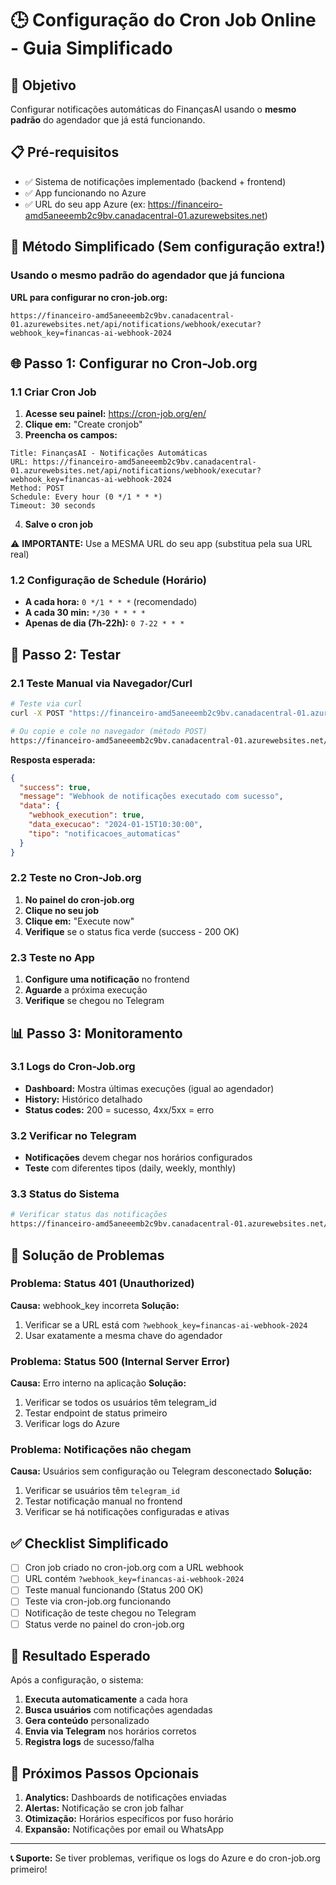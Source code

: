 # 🕒 Configuração do Cron Job Online - Guia Simplificado

## 🎯 Objetivo
Configurar notificações automáticas do FinançasAI usando o **mesmo padrão** do agendador que já está funcionando.

## 📋 Pré-requisitos
- ✅ Sistema de notificações implementado (backend + frontend)
- ✅ App funcionando no Azure
- ✅ URL do seu app Azure (ex: https://financeiro-amd5aneeemb2c9bv.canadacentral-01.azurewebsites.net)

## 🚀 Método Simplificado (Sem configuração extra!)

### Usando o mesmo padrão do agendador que já funciona

**URL para configurar no cron-job.org:**
```
https://financeiro-amd5aneeemb2c9bv.canadacentral-01.azurewebsites.net/api/notifications/webhook/executar?webhook_key=financas-ai-webhook-2024
```

## 🌐 Passo 1: Configurar no Cron-Job.org

### 1.1 Criar Cron Job
1. **Acesse seu painel:** https://cron-job.org/en/
2. **Clique em:** "Create cronjob"
3. **Preencha os campos:**

```
Title: FinançasAI - Notificações Automáticas
URL: https://financeiro-amd5aneeemb2c9bv.canadacentral-01.azurewebsites.net/api/notifications/webhook/executar?webhook_key=financas-ai-webhook-2024
Method: POST
Schedule: Every hour (0 */1 * * *)
Timeout: 30 seconds
```

4. **Salve o cron job**

⚠️ **IMPORTANTE:** Use a MESMA URL do seu app (substitua pela sua URL real)

### 1.2 Configuração de Schedule (Horário)
- **A cada hora:** `0 */1 * * *` (recomendado)
- **A cada 30 min:** `*/30 * * * *`
- **Apenas de dia (7h-22h):** `0 7-22 * * *`

## 🧪 Passo 2: Testar

### 2.1 Teste Manual via Navegador/Curl
```bash
# Teste via curl
curl -X POST "https://financeiro-amd5aneeemb2c9bv.canadacentral-01.azurewebsites.net/api/notifications/webhook/executar?webhook_key=financas-ai-webhook-2024"

# Ou copie e cole no navegador (método POST)
https://financeiro-amd5aneeemb2c9bv.canadacentral-01.azurewebsites.net/api/notifications/webhook/executar?webhook_key=financas-ai-webhook-2024
```

**Resposta esperada:**
```json
{
  "success": true,
  "message": "Webhook de notificações executado com sucesso",
  "data": {
    "webhook_execution": true,
    "data_execucao": "2024-01-15T10:30:00",
    "tipo": "notificacoes_automaticas"
  }
}
```

### 2.2 Teste no Cron-Job.org
1. **No painel do cron-job.org**
2. **Clique no seu job**
3. **Clique em:** "Execute now"
4. **Verifique** se o status fica verde (success - 200 OK)

### 2.3 Teste no App
1. **Configure uma notificação** no frontend
2. **Aguarde** a próxima execução
3. **Verifique** se chegou no Telegram

## 📊 Passo 3: Monitoramento

### 3.1 Logs do Cron-Job.org
- **Dashboard:** Mostra últimas execuções (igual ao agendador)
- **History:** Histórico detalhado
- **Status codes:** 200 = sucesso, 4xx/5xx = erro

### 3.2 Verificar no Telegram
- **Notificações** devem chegar nos horários configurados
- **Teste** com diferentes tipos (daily, weekly, monthly)

### 3.3 Status do Sistema
```bash
# Verificar status das notificações
https://financeiro-amd5aneeemb2c9bv.canadacentral-01.azurewebsites.net/api/notifications/webhook/status?webhook_key=financas-ai-webhook-2024
```

## 🚨 Solução de Problemas

### Problema: Status 401 (Unauthorized)
**Causa:** webhook_key incorreta
**Solução:** 
1. Verificar se a URL está com `?webhook_key=financas-ai-webhook-2024`
2. Usar exatamente a mesma chave do agendador

### Problema: Status 500 (Internal Server Error)
**Causa:** Erro interno na aplicação
**Solução:**
1. Verificar se todos os usuários têm telegram_id
2. Testar endpoint de status primeiro
3. Verificar logs do Azure

### Problema: Notificações não chegam
**Causa:** Usuários sem configuração ou Telegram desconectado
**Solução:**
1. Verificar se usuários têm `telegram_id`
2. Testar notificação manual no frontend
3. Verificar se há notificações configuradas e ativas

## ✅ Checklist Simplificado

- [ ] Cron job criado no cron-job.org com a URL webhook
- [ ] URL contém `?webhook_key=financas-ai-webhook-2024`
- [ ] Teste manual funcionando (Status 200 OK)
- [ ] Teste via cron-job.org funcionando
- [ ] Notificação de teste chegou no Telegram
- [ ] Status verde no painel do cron-job.org

## 🎉 Resultado Esperado

Após a configuração, o sistema:
1. **Executa automaticamente** a cada hora
2. **Busca usuários** com notificações agendadas
3. **Gera conteúdo** personalizado
4. **Envia via Telegram** nos horários corretos
5. **Registra logs** de sucesso/falha

## 🔄 Próximos Passos Opcionais

1. **Analytics:** Dashboards de notificações enviadas
2. **Alertas:** Notificação se cron job falhar
3. **Otimização:** Horários específicos por fuso horário
4. **Expansão:** Notificações por email ou WhatsApp

---

**📞 Suporte:** Se tiver problemas, verifique os logs do Azure e do cron-job.org primeiro! 